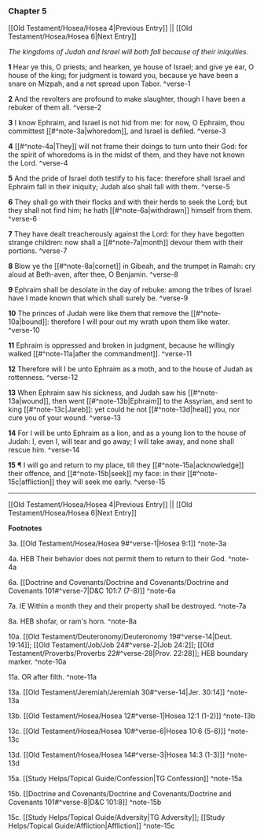 ### Chapter 5

[[Old Testament/Hosea/Hosea 4|Previous Entry]]  ||  [[Old Testament/Hosea/Hosea 6|Next Entry]]

*The kingdoms of Judah and Israel will both fall because of their iniquities.*

**1**  Hear ye this, O priests; and hearken, ye house of Israel; and give ye ear, O house of the king; for judgment is toward you, because ye have been a snare on Mizpah, and a net spread upon Tabor. ^verse-1

**2**  And the revolters are profound to make slaughter, though I have been a rebuker of them all. ^verse-2

**3**  I know Ephraim, and Israel is not hid from me: for now, O Ephraim, thou committest [[#^note-3a|whoredom]], and Israel is defiled. ^verse-3

**4**  [[#^note-4a|They]] will not frame their doings to turn unto their God: for the spirit of whoredoms is in the midst of them, and they have not known the Lord. ^verse-4

**5**  And the pride of Israel doth testify to his face: therefore shall Israel and Ephraim fall in their iniquity; Judah also shall fall with them. ^verse-5

**6**  They shall go with their flocks and with their herds to seek the Lord; but they shall not find him; he hath [[#^note-6a|withdrawn]] himself from them. ^verse-6

**7**  They have dealt treacherously against the Lord: for they have begotten strange children: now shall a [[#^note-7a|month]] devour them with their portions. ^verse-7

**8**  Blow ye the [[#^note-8a|cornet]] in Gibeah, and the trumpet in Ramah: cry aloud at Beth-aven, after thee, O Benjamin. ^verse-8

**9**  Ephraim shall be desolate in the day of rebuke: among the tribes of Israel have I made known that which shall surely be. ^verse-9

**10**  The princes of Judah were like them that remove the [[#^note-10a|bound]]: therefore I will pour out my wrath upon them like water. ^verse-10

**11**  Ephraim is oppressed and broken in judgment, because he willingly walked [[#^note-11a|after the commandment]]. ^verse-11

**12**  Therefore will I be unto Ephraim as a moth, and to the house of Judah as rottenness. ^verse-12

**13**  When Ephraim saw his sickness, and Judah saw his [[#^note-13a|wound]], then went [[#^note-13b|Ephraim]] to the Assyrian, and sent to king [[#^note-13c|Jareb]]: yet could he not [[#^note-13d|heal]] you, nor cure you of your wound. ^verse-13

**14**  For I will be unto Ephraim as a lion, and as a young lion to the house of Judah: I, even I, will tear and go away; I will take away, and none shall rescue him. ^verse-14

**15**  ¶ I will go and return to my place, till they [[#^note-15a|acknowledge]] their offence, and [[#^note-15b|seek]] my face: in their [[#^note-15c|affliction]] they will seek me early. ^verse-15


---
[[Old Testament/Hosea/Hosea 4|Previous Entry]]  ||  [[Old Testament/Hosea/Hosea 6|Next Entry]]


**Footnotes**


3a. [[Old Testament/Hosea/Hosea 9#^verse-1|Hosea 9:1]] ^note-3a

4a. HEB Their behavior does not permit them to return to their God. ^note-4a

6a. [[Doctrine and Covenants/Doctrine and Covenants/Doctrine and Covenants 101#^verse-7|D&C 101:7 (7-8)]] ^note-6a

7a. IE Within a month they and their property shall be destroyed. ^note-7a

8a. HEB shofar, or ram's horn. ^note-8a

10a. [[Old Testament/Deuteronomy/Deuteronomy 19#^verse-14|Deut. 19:14]]; [[Old Testament/Job/Job 24#^verse-2|Job 24:2]]; [[Old Testament/Proverbs/Proverbs 22#^verse-28|Prov. 22:28]]; HEB boundary marker.  ^note-10a

11a. OR after filth. ^note-11a

13a. [[Old Testament/Jeremiah/Jeremiah 30#^verse-14|Jer. 30:14]] ^note-13a

13b. [[Old Testament/Hosea/Hosea 12#^verse-1|Hosea 12:1 (1-2)]] ^note-13b

13c. [[Old Testament/Hosea/Hosea 10#^verse-6|Hosea 10:6 (5-6)]] ^note-13c

13d. [[Old Testament/Hosea/Hosea 14#^verse-3|Hosea 14:3 (1-3)]] ^note-13d

15a. [[Study Helps/Topical Guide/Confession|TG Confession]] ^note-15a

15b. [[Doctrine and Covenants/Doctrine and Covenants/Doctrine and Covenants 101#^verse-8|D&C 101:8]] ^note-15b

15c. [[Study Helps/Topical Guide/Adversity|TG Adversity]]; [[Study Helps/Topical Guide/Affliction|Affliction]] ^note-15c